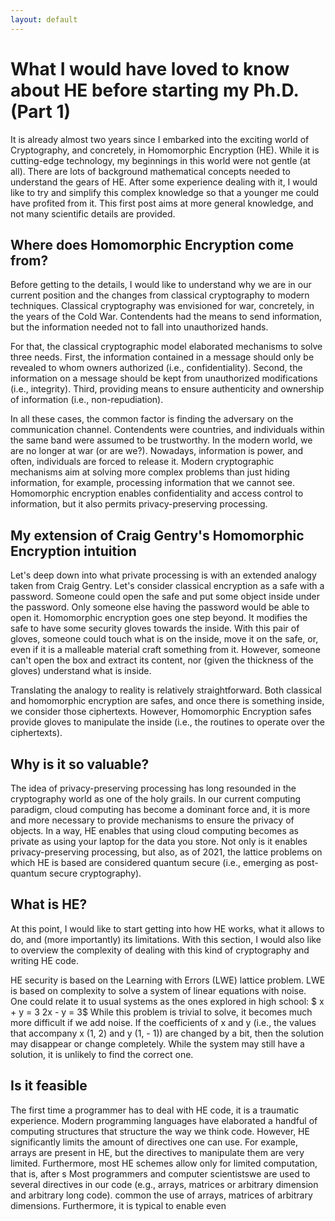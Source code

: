 ```yaml
---
layout: default
---
```


# What I would have loved to know about HE before starting my Ph.D. (Part 1)
It is already almost two years since I embarked into the exciting world of Cryptography, and concretely, in Homomorphic Encryption (HE). While it is cutting-edge technology, my beginnings in this world were not gentle (at all). There are lots of background mathematical concepts needed to understand the gears of HE. After some experience dealing with it, I would like to try and simplify this complex knowledge so that a younger me could have profited from it. This first post aims at more general knowledge, and not many scientific details are provided.

## Where does Homomorphic Encryption come from?

Before getting to the details, I would like to understand why we are in our current position and the changes from classical cryptography to modern techniques. Classical cryptography was envisioned for war, concretely, in the years of the Cold War. Contendents had the means to send information, but the information needed not to fall into unauthorized hands. 

For that, the classical cryptographic model elaborated mechanisms to solve three needs. First, the information contained in a message should only be revealed to whom owners authorized (i.e., confidentiality). Second, the information on a message should be kept from unauthorized modifications (i.e., integrity). Third, providing means to ensure authenticity and ownership of information (i.e., non-repudiation). 

In all these cases, the common factor is finding the adversary on the communication channel. Contendents were countries, and individuals within the same band were assumed to be trustworthy. In the modern world, we are no longer at war (or are we?). Nowadays, information is power, and often, individuals are forced to release it. Modern cryptographic mechanisms aim at solving more complex problems than just hiding information, for example, processing information that we cannot see. Homomorphic encryption enables confidentiality and access control to information, but it also permits privacy-preserving processing.

## My extension of Craig Gentry's  Homomorphic Encryption intuition

Let's deep down into what private processing is with an extended analogy taken from Craig Gentry. Let's consider classical encryption as a safe with a password. Someone could open the safe and put some object inside under the password. Only someone else having the password would be able to open it. Homomorphic encryption goes one step beyond. It modifies the safe to have some security gloves towards the inside. With this pair of gloves, someone could touch what is on the inside, move it on the safe, or, even if it is a malleable material craft something from it. However, someone can't open the box and extract its content, nor (given the thickness of the gloves) understand what is inside. 

Translating the analogy to reality is relatively straightforward. Both classical and homomorphic encryption are safes, and once there is something inside, we consider those ciphertexts. However, Homomorphic Encryption safes provide gloves to manipulate the inside (i.e., the routines to operate over the ciphertexts).

## Why is it so valuable?

The idea of privacy-preserving processing has long resounded in the cryptography world as one of the holy grails. In our current computing paradigm, cloud computing has become a dominant force and, it is more and more necessary to provide mechanisms to ensure the privacy of objects. In a way, HE enables that using cloud computing becomes as private as using your laptop for the data you store. Not only is it enables privacy-preserving processing, but also, as of 2021, the lattice problems on which HE is based are considered quantum secure (i.e., emerging as post-quantum secure cryptography).

## What is HE? 

At this point, I would like to start getting into how HE works, what it allows to do, and (more importantly) its limitations. With this section, I would also like to overview the complexity of dealing with this kind of cryptography and writing HE code.  

HE security is based on the Learning with Errors (LWE) lattice problem. LWE is based on complexity to solve a system of linear equations with noise. One could relate it to usual systems as the ones explored in high school:
$ x + y = 3
2x - y = 3$
While this problem is trivial to solve, it becomes much more difficult if we add noise. If the coefficients of x and y (i.e., the values that accompany x (1, 2) and y (1, - 1)) are changed by a bit, then the solution may disappear or change completely. While the system may still have a solution, it is unlikely to find the correct one. 

## Is it feasible 

The first time a programmer has to deal with HE code, it is a traumatic experience. Modern programming languages have elaborated a handful of computing structures that structure the way we think code. However, HE significantly limits the amount of directives one can use. For example, arrays are present in HE, but the directives to manipulate them are very limited. Furthermore, most HE schemes allow only for limited computation, that is, after s  Most programmers and computer scientistswe are used to several directives in our code (e.g., arrays, matrices or arbitrary dimension and arbitrary long code).  common the use of arrays, matrices of arbitrary dimensions. Furthermore, it is typical to enable  even  

 





